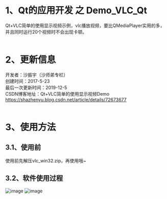 # 1、Qt的应用开发 之 Demo_VLC_Qt
Qt+VLC简单的使用显示视频示例，vlc播放视频，要比QMediaPlayer实用的多，并且同时运行20个视频时不会出现卡顿。 <BR/>
<BR/> 
# 2、更新信息
开发者：沙振宇（沙师弟专栏）<BR/>
创建时间：2017-5-23<BR/>
最后一次更新时间：2019-12-5<BR/>
CSDN博客地址：Qt+VLC简单的使用显示视频Demo <BR/>
https://shazhenyu.blog.csdn.net/article/details/72673677 <BR/>
<BR/>
# 3、使用方法
## 3.1、使用前
使用前先解压vlc_win32.zip，再使用哦~<BR/>
## 3.2、软件使用过程
![image](https://github.com/ShaShiDiZhuanLan/Demo_VLC_Qt/blob/master/%E8%BD%AF%E4%BB%B6%E4%BD%BF%E7%94%A8%E8%AF%B4%E6%98%8E1.png)
![image](https://github.com/ShaShiDiZhuanLan/Demo_VLC_Qt/blob/master/%E8%BD%AF%E4%BB%B6%E4%BD%BF%E7%94%A8%E8%AF%B4%E6%98%8E2.png)
